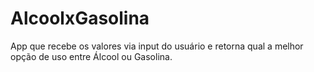 # AlcoolxGasolina
App que recebe os valores via input do usuário e retorna qual a melhor opção de uso entre Álcool ou Gasolina.
